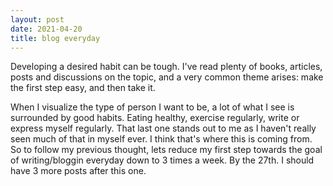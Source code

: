 ```yaml
---
layout: post
date: 2021-04-20
title: blog everyday
---
```

Developing a desired habit can be tough. I've read plenty of books, articles, posts and discussions on the topic, and a very common  theme arises: make the first step easy, and then take it.


When I visualize the type of person I want to be, a lot of what I see is surrounded by good habits. Eating healthy, exercise regularly, write or express myself regularly. That last one stands out to me as I haven't really seen much of that in myself ever. I think that's where this is coming from. So to follow my previous thought, lets reduce my first step towards the goal of writing/bloggin everyday down to 3 times a week. By the 27th. I should have 3 more posts after this one.